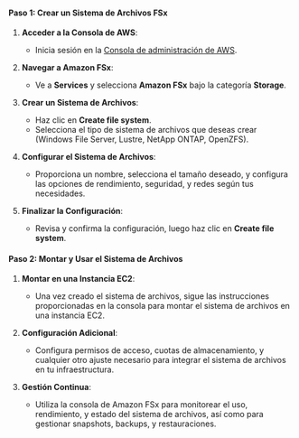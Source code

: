#### Paso 1: Crear un Sistema de Archivos FSx

1. **Acceder a la Consola de AWS**:
    
    - Inicia sesión en la [Consola de administración de AWS](https://aws.amazon.com/console/).

2. **Navegar a Amazon FSx**:
    
    - Ve a **Services** y selecciona **Amazon FSx** bajo la categoría **Storage**.

3. **Crear un Sistema de Archivos**:
    
    - Haz clic en **Create file system**.
    - Selecciona el tipo de sistema de archivos que deseas crear (Windows File Server, Lustre, NetApp ONTAP, OpenZFS).

4. **Configurar el Sistema de Archivos**:
    
    - Proporciona un nombre, selecciona el tamaño deseado, y configura las opciones de rendimiento, seguridad, y redes según tus necesidades.

5. **Finalizar la Configuración**:
    
    - Revisa y confirma la configuración, luego haz clic en **Create file system**.

#### Paso 2: Montar y Usar el Sistema de Archivos

1. **Montar en una Instancia EC2**:
    
    - Una vez creado el sistema de archivos, sigue las instrucciones proporcionadas en la consola para montar el sistema de archivos en una instancia EC2.

2. **Configuración Adicional**:
    
    - Configura permisos de acceso, cuotas de almacenamiento, y cualquier otro ajuste necesario para integrar el sistema de archivos en tu infraestructura.

3. **Gestión Continua**:
    
    - Utiliza la consola de Amazon FSx para monitorear el uso, rendimiento, y estado del sistema de archivos, así como para gestionar snapshots, backups, y restauraciones.